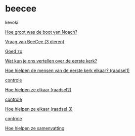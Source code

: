 # beecee
kevoki

[Hoe groot was de boot van Noach?](https://translate.google.com/#nl/en/De%20ark%20van%0ANoach%20was%20135%20meter%20lang%20-%20dat%20is%20zo%20lang%20als%0Awel%2020%20huizen%20aan%20elkaar%3B%2022%20meter%20breed%20-%0Adat%20is%20zo%20breed%20als%20vier%20straten%20naast%20elkaar%3B%0Aen%2013%20meter%20hoog%20-%20dat%20is%20net%20zo%20hoog%20als%0Abijna%20drie%20huizen%20op%20elkaar.%20%0ANu%20heb%20ik%20ook%20een%20vraag%20voor%20jullie.)

[Vraag van BeeCee (3 dieren)](https://translate.google.com/#nl/en/Noem%20drie%0Adieren%20die%20bij%20Noach%20in%20de%20ark%20waren.)

[Goed zo](https://translate.google.com/#nl/en/Dat%20antwoord%0Ais%20helemaal%20goed!%20Jullie%20zijn%20slim.)

[Wat kun je ons vertellen over de eerste kerk?](https://translate.google.com/#nl/en/In%20de%20Bijbel%0Astaat%20dat%20Petrus%20de%20eerste%20kerk%20begonnen%0Ais.%20Er%20kwamen%20veel%20mensen%20bij%20elkaar%20in%20de%0Aeerste%20kerk.%20Er%20kwamen%20kinderen%2C%20papa%E2%80%99s%2C%0Amama%E2%80%99s%20opa%E2%80%99s%2C%20oma%E2%80%99s%20en%20vrienden.%20De%20mensen%0Avan%20de%20eerste%20kerk%20hielpen%20elkaar.)


[Hoe hielpen de mensen van de eerste kerk elkaar? (raadsel1)](https://translate.google.com/#nl/en/Het%20is%20rond%2C%20plat%2C%20en%20je%20gebruikt%0Ahet%20als%20je%20iets%20wilt%20kopen.)

[controle](https://translate.google.com/#nl/en/Antwoord%20controleren...%0A%0A%20%20%20%20%20%20%20%20%20%20%20%20%20%20%0ACorrect!)

[Hoe hielpen ze elkaar (raadsel2)](https://translate.google.com/#nl/en/Je%20koopt%20het%20in%20de%20supermarkt.%0AJe%20stopt%20het%20in%20je%20mond%20als%20je%20honger%20hebt.)

[controle](https://translate.google.com/#nl/en/Antwoord%20controleren...%0A%0A%20%20%20%20%20%20%20%20%20%20%20%20%20%20%0ACorrect!)

[Hoe hielpen ze elkaar (raadsel 3)](https://translate.google.com/#nl/en/Soms%20trek%20je%20het%20over%20je%20hoofd.%0AHet%20is%20van%20stof%20gemaakt.%20Je%20trekt%20het%20elke%0Aochtend%20aan.)

[controle](https://translate.google.com/#nl/en/Antwoord%20controleren...%0A%0A%20%20%20%20%20%20%20%20%20%20%20%20%20%20%0ACorrect!)

[Hoe hielpen ze samenvatting](https://translate.google.com/#nl/en/Jullie%20zijn%20slimme%20kerkontdekkers.%20Op%20welke%0Amanieren%20hielpen%20de%20mensen%20van%20de%20eerste%0Akerk%20elkaar%3F%20(Wijst%20de%20voorwerpen%20%C3%A9%C3%A9n%20voor%0A%C3%A9%C3%A9n%20aan.)%20Ze%20gaven%20geld%2C%20eten%20en%20kleren.%0AGoed%20gedaan!)
